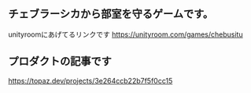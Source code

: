 ## チェブラーシカから部室を守るゲームです。 
unityroomにあげてるリンクです
https://unityroom.com/games/chebusitu
## プロダクトの記事です
https://topaz.dev/projects/3e264ccb22b7f5f0cc15
